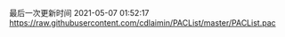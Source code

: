 最后一次更新时间 2021-05-07 01:52:17
https://raw.githubusercontent.com/cdlaimin/PACList/master/PACList.pac

